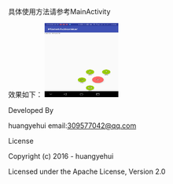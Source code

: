 具体使用方法请参考MainActivity

效果如下：
<img src="https://raw.githubusercontent.com/huangyehui/PlanetActionBar/master/preview.jpg" width="150" height="150" alt="预览图"/>


Developed By

huangyehui email:309577042@qq.com

License

Copyright (c) 2016 - huangyehui

Licensed under the Apache License, Version 2.0